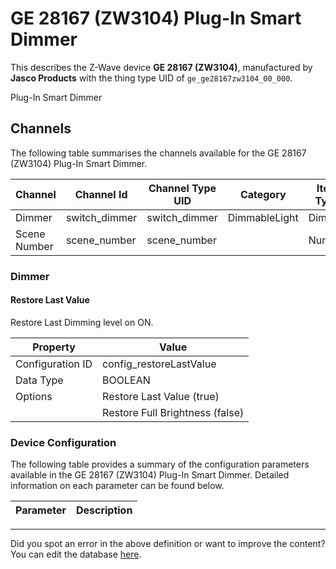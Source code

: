 
# GE 28167 (ZW3104) Plug-In Smart Dimmer

This describes the Z-Wave device **GE 28167 (ZW3104)**, manufactured by **Jasco Products** with the thing type UID of ```ge_ge28167zw3104_00_000```. 

Plug-In Smart Dimmer

## Channels
The following table summarises the channels available for the GE 28167 (ZW3104) Plug-In Smart Dimmer.

| Channel | Channel Id | Channel Type UID | Category | Item Type |
|---------|------------|------------------|----------|-----------|
| Dimmer | switch_dimmer | switch_dimmer | DimmableLight | Dimmer |
| Scene Number | scene_number | scene_number |  | Number |



### Dimmer

#### Restore Last Value

Restore Last Dimming level on ON.


| Property         | Value    |
|------------------|----------|
| Configuration ID | config_restoreLastValue |
| Data Type        | BOOLEAN || Default Value | true |
| Options | Restore Last Value (true) |
|  | Restore Full Brightness (false) |






### Device Configuration
The following table provides a summary of the configuration parameters available in the GE 28167 (ZW3104) Plug-In Smart Dimmer.
Detailed information on each parameter can be found below.

| Parameter   | Description |
|-------------|-------------|




---

Did you spot an error in the above definition or want to improve the content?
You can edit the database [here](http://www.cd-jackson.com/index.php/zwave/zwave-device-database/zwave-device-list/devicesummary/577).

